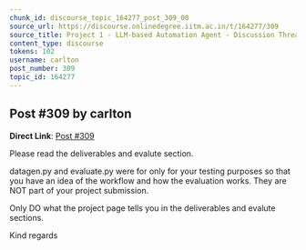 ```yaml
---
chunk_id: discourse_topic_164277_post_309_00
source_url: https://discourse.onlinedegree.iitm.ac.in/t/164277/309
source_title: Project 1 - LLM-based Automation Agent - Discussion Thread [TDS Jan 2025]
content_type: discourse
tokens: 102
username: carlton
post_number: 309
topic_id: 164277
---
```


## Post #309 by carlton

**Direct Link**: [Post #309](https://discourse.onlinedegree.iitm.ac.in/t/164277/309)

Please read the deliverables and evalute section.

datagen.py and evaluate.py were for only for your testing purposes so that you have an idea of the workflow and how the evaluation works. They are NOT part of your project submission.

Only DO what the project page tells you in the deliverables and evalute sections.

Kind regards

